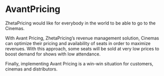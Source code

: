 # AvantPricing

ZhetaPricing would like for everybody in the world to be able to go to the Cinemas. 

With Avant Pricing, ZhetaPricing’s revenue management solution, Cinemas can optimize their pricing and availability of seats in order to maximize revenues. With this approach, some seats will be sold at very low prices to boost demand for shows with low attendance. 

Finally, implementing Avant Pricing is a win-win situation for customers, cinemas and distributors.
